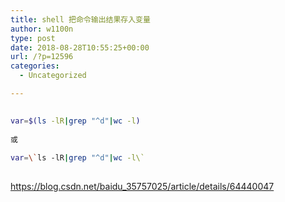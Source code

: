 ```yaml
---
title: shell 把命令输出结果存入变量
author: w1100n
type: post
date: 2018-08-28T10:55:25+00:00
url: /?p=12596
categories:
  - Uncategorized

---
```

```bash
  
var=$(ls -lR|grep "^d"|wc -l)
  
或
  
var=\`ls -lR|grep "^d"|wc -l\`
  
```

https://blog.csdn.net/baidu_35757025/article/details/64440047